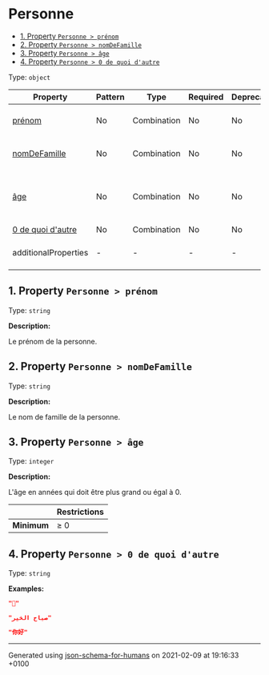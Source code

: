 # Personne

- [1. Property `Personne > prénom`](#pr_nom)
- [2. Property `Personne > nomDeFamille`](#nomDeFamille)
- [3. Property `Personne > âge`](#a_ge)
- [4. Property `Personne > 0 de quoi d'autre`](#a0_de_quoi_d_autre)

Type: `object`

| Property | Pattern | Type | Required | Deprecated | Additional | Description |
| -------- | ------- | ---- | -------- | ---------- | ---------- | ----------- |
| [prénom](#pr_nom)|No|Combination|No|No| No|Le prénom de la personne.|
| [nomDeFamille](#nomDeFamille)|No|Combination|No|No| No|Le nom de famille de la personne.|
| [âge](#a_ge)|No|Combination|No|No| No|L'âge en années qui doit être plus grand ou égal à 0.|
| [0 de quoi d'autre](#a0_de_quoi_d_autre)|No|Combination|No|No| No|-|
  | additionalProperties | - | - | - | - |  [![made-with-Markdown](https://img.shields.io/badge/Any%20type-allowed-green)](# "Additional Properties of any type are allowed.") | - |        

## <a name="pr_nom"></a>1. Property `Personne > prénom`

Type: `string`

**Description:** <p>Le prénom de la personne.</p>

## <a name="nomDeFamille"></a>2. Property `Personne > nomDeFamille`

Type: `string`

**Description:** <p>Le nom de famille de la personne.</p>

## <a name="a_ge"></a>3. Property `Personne > âge`

Type: `integer`

**Description:** <p>L'âge en années qui doit être plus grand ou égal à 0.</p>

|              | Restrictions |
| ------------ | ------------ |
| **Minimum** | &ge; 0 |

## <a name="a0_de_quoi_d_autre"></a>4. Property `Personne > 0 de quoi d'autre`

Type: `string`

**Examples:** 

```json
"🖖"
```
```json
"صباح الخير"
```
```json
"你好"
```

----------------------------------------------------------------------------------------------------------------------------
Generated using [json-schema-for-humans](https://github.com/coveooss/json-schema-for-humans) on 2021-02-09 at 19:16:33 +0100